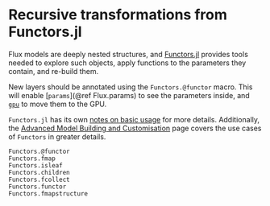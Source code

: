 # Recursive transformations from Functors.jl

Flux models are deeply nested structures, and [Functors.jl](https://github.com/FluxML/Functors.jl) provides tools needed to explore such objects, apply functions to the parameters they contain, and re-build them.

New layers should be annotated using the `Functors.@functor` macro. This will enable [`params`](@ref Flux.params) to see the parameters inside, and [`gpu`](@ref) to move them to the GPU.

`Functors.jl` has its own [notes on basic usage](https://fluxml.ai/Functors.jl/stable/#Basic-Usage-and-Implementation) for more details. Additionally, the [Advanced Model Building and Customisation](../tutorials/advanced.md) page covers the use cases of `Functors` in greater details.

```@docs
Functors.@functor
Functors.fmap
Functors.isleaf
Functors.children
Functors.fcollect
Functors.functor
Functors.fmapstructure
```
